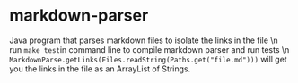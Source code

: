 # markdown-parser
Java program that parses markdown files to isolate the links in the file \n
run `make test`in command line to compile markdown parser and run tests \n
`MarkdownParse.getLinks(Files.readString(Paths.get("file.md")))` will get you the links in the file as an ArrayList of Strings.
